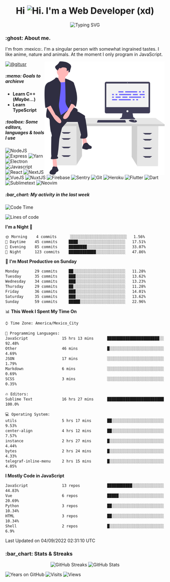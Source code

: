 <h1 align="center">Hi <img src="https://emojis.slackmojis.com/emojis/images/1579216111/7550/pikachu_wave.gif?1579216111" alt="Hi" width="28" />. I'm a Web Developer (xd)</h1>
<p align="center">
  <img src="https://readme-typing-svg.herokuapp.com?color=0389FF&amp;center=true&amp;lines=I+%E2%9D%A4%EF%B8%8F+JavaScript;I+%E2%9D%A4%EF%B8%8F+Anime;I+%E2%9D%A4%EF%B8%8F+Nature" alt="Typing SVG" />
</p>

<h3>:ghost: About me.</h3>
<p>
  I'm from :mexico:. I'm a singular person with somewhat ingrained tastes. I like anime, nature and animals. At the moment I only program in JavaScript.
</p>

<img src="https://raw.githubusercontent.com/hypernova7/hypernova7/main/static/images/undraw_feeling_proud_qne1.svg" align="right" alt="Hero Image" width="380" />

<p>
  <a href="https://t.me/gitusr"><img src="https://genx.vercel.app/api/icon/telegram" alt="@gitusr" /></a>
</p>

<h5>:memo: Goals to archieve</h5>
<ul>
  <li><strong>Learn C++ (<em>Maybe...</em>)</strong></li>
  <li><strong>Learn TypeScript</strong></li>
</ul>

<h5>:toolbox: Some editors, languages & tools I use</h5>
<p>
  <img src="https://genx.vercel.app/api/icon/node.js" alt="NodeJS" />
  <img src="https://genx.vercel.app/api/icon/express" alt="Express" />
  <img src="https://genx.vercel.app/api/icon/yarn" alt="Yarn" />
  <img src="https://genx.vercel.app/api/icon/electron" alt="Electron" />
  <img src="https://genx.vercel.app/api/icon/javascript" alt="Javascript" />
  <img src="https://genx.vercel.app/api/icon/react" alt="React" />
  <img src="https://genx.vercel.app/api/icon/next.js" alt="NextJS" />
  <img src="https://genx.vercel.app/api/icon/vue.js" alt="VueJS" />
  <img src="https://genx.vercel.app/api/icon/nuxt.js" alt="NuxtJS" />
  <img src="https://genx.vercel.app/api/icon/firebase" alt="Firebase" />
  <img src="https://genx.vercel.app/api/icon/sentry" alt="Sentry" />
  <img src="https://genx.vercel.app/api/icon/git" alt="Git" />
  <img src="https://genx.vercel.app/api/icon/heroku" alt="Heroku" />
  <img src="https://genx.vercel.app/api/icon/flutter" alt="Flutter" />
  <img src="https://genx.vercel.app/api/icon/dart" alt="Dart" />
  <img src="https://genx.vercel.app/api/icon/sublimetext" alt="Sublimetext" />
  <img src="https://genx.vercel.app/api/icon/neovim" alt="Neovim" />
</p>

<h5>:bar_chart: My activity in the last week</h5>

<!--START_SECTION:waka-->
![Code Time](http://img.shields.io/badge/Code%20Time-1%2C288%20hrs%2034%20mins-blue)

![Lines of code](https://img.shields.io/badge/From%20Hello%20World%20I%27ve%20Written-104%20Thousand%20lines%20of%20code-blue)

**I'm a Night 🦉** 

```text
🌞 Morning    4 commits      ░░░░░░░░░░░░░░░░░░░░░░░░░   1.56% 
🌆 Daytime    45 commits     ████░░░░░░░░░░░░░░░░░░░░░   17.51% 
🌃 Evening    85 commits     ████████░░░░░░░░░░░░░░░░░   33.07% 
🌙 Night      123 commits    ████████████░░░░░░░░░░░░░   47.86%

```
📅 **I'm Most Productive on Sunday** 

```text
Monday       29 commits     ██░░░░░░░░░░░░░░░░░░░░░░░   11.28% 
Tuesday      35 commits     ███░░░░░░░░░░░░░░░░░░░░░░   13.62% 
Wednesday    34 commits     ███░░░░░░░░░░░░░░░░░░░░░░   13.23% 
Thursday     29 commits     ██░░░░░░░░░░░░░░░░░░░░░░░   11.28% 
Friday       36 commits     ███░░░░░░░░░░░░░░░░░░░░░░   14.01% 
Saturday     35 commits     ███░░░░░░░░░░░░░░░░░░░░░░   13.62% 
Sunday       59 commits     █████░░░░░░░░░░░░░░░░░░░░   22.96%

```


📊 **This Week I Spent My Time On** 

```text
⌚︎ Time Zone: America/Mexico_City

💬 Programming Languages: 
JavaScript               15 hrs 13 mins      ███████████████████████░░   92.48% 
Other                    46 mins             █░░░░░░░░░░░░░░░░░░░░░░░░   4.69% 
JSON                     17 mins             ░░░░░░░░░░░░░░░░░░░░░░░░░   1.79% 
Markdown                 6 mins              ░░░░░░░░░░░░░░░░░░░░░░░░░   0.69% 
SCSS                     3 mins              ░░░░░░░░░░░░░░░░░░░░░░░░░   0.35%

🔥 Editors: 
Sublime Text             16 hrs 27 mins      █████████████████████████   100.0%

💻 Operating System: 
utils                    5 hrs 17 mins       ██░░░░░░░░░░░░░░░░░░░░░░░   9.53% 
center-align             4 hrs 12 mins       ██░░░░░░░░░░░░░░░░░░░░░░░   7.57% 
instance                 2 hrs 27 mins       █░░░░░░░░░░░░░░░░░░░░░░░░   4.44% 
bytes                    2 hrs 24 mins       █░░░░░░░░░░░░░░░░░░░░░░░░   4.33% 
telegraf-inline-menu     2 hrs 15 mins       █░░░░░░░░░░░░░░░░░░░░░░░░   4.05%

```

**I Mostly Code in JavaScript** 

```text
JavaScript               13 repos            ███████████░░░░░░░░░░░░░░   44.83% 
Vue                      6 repos             █████░░░░░░░░░░░░░░░░░░░░   20.69% 
Python                   3 repos             ██░░░░░░░░░░░░░░░░░░░░░░░   10.34% 
HTML                     3 repos             ██░░░░░░░░░░░░░░░░░░░░░░░   10.34% 
Shell                    2 repos             █░░░░░░░░░░░░░░░░░░░░░░░░   6.9%

```



 Last Updated on 04/09/2022 02:31:10 UTC
<!--END_SECTION:waka-->

<h3>:bar_chart: Stats & Streaks</h3>
<p align="center">
  <img src="https://github-readme-streak-stats.herokuapp.com/?user=hypernova7&amp;theme=nord" alt="GitHub Streaks" width="49%" />
  <img src="https://gitcard.vercel.app/api?username=hypernova7&amp;show_icons=true&amp;theme=nord" alt="GitHub Stats" width="49%" />
</p>

<p align="left">
  <img src="https://badges.pufler.dev/years/hypernova7?style=for-the-badge&amp;color=0389ff&amp;labelColor=334455&amp;logo=github" alt="Years on GitHub" />
  <img src="https://badges.pufler.dev/visits/hypernova7/hypernova7?style=for-the-badge&amp;color=0389ff&amp;labelColor=334455&amp;logo=github" alt="Visits" />
  <img src="https://genx.vercel.app/api/views/hypernova7" alt="Views" />
</p>
